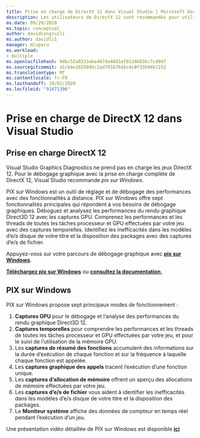 ```yaml
---
title: Prise en charge de DirectX 12 dans Visual Studio | Microsoft Docs
description: Les utilisateurs de DirectX 12 sont recommandés pour utiliser PIX sur Windows pour une expérience de débogage graphique complète
ms.date: 09/29/2020
ms.topic: conceptual
author: davidcongruili
ms.author: davidli1
manager: mluparu
ms.workload:
- multiple
ms.openlocfilehash: 9dbc52a0233abe467da4d41af0134663bc7cd9df
ms.sourcegitcommit: a1cb4e2025045c2ad79167645c4c0f33b94b1152
ms.translationtype: MT
ms.contentlocale: fr-FR
ms.lasthandoff: 10/02/2020
ms.locfileid: "91671396"
---
```

# <a name="directx-12-support-in-visual-studio"></a>Prise en charge de DirectX 12 dans Visual Studio

## <a name="directx-12-support"></a>Prise en charge DirectX 12

Visual Studio Graphics Diagnostics ne prend pas en charge les jeux DirectX 12. Pour le débogage graphique avec la prise en charge complète de DirectX 12, Visual Studio recommande *pix sur Windows*. 

PIX sur Windows est un outil de réglage et de débogage des performances avec des fonctionnalités à distance. PIX sur Windows offre sept fonctionnalités principales qui répondent à vos besoins de débogage graphiques. Déboguez et analysez les performances du rendu graphique Direct3D 12 avec les captures GPU. Comprenez les performances et les threads de toutes les tâches processeur et GPU effectuées par votre jeu avec des captures temporelles. Identifiez les inefficacités dans les modèles d’e/s disque de votre titre et la disposition des packages avec des captures d’e/s de fichier.

Appuyez-vous sur votre parcours de débogage graphique avec [**pix sur Windows**](https://aka.ms/PIXonWindows).

[**Téléchargez pix sur Windows**](https://aka.ms/downloadPIX) ou [ **consultez la documentation**.](https://devblogs.microsoft.com/pix/documentation/)

## <a name="pix-on-windows"></a>PIX sur Windows

PIX sur Windows propose sept principaux modes de fonctionnement :
1. **Captures GPU** pour le débogage et l’analyse des performances du rendu graphique Direct3D 12.
2. **Captures temporelles** pour comprendre les performances et les threads de toutes les tâches processeur et GPU effectuées par votre jeu, et pour le suivi de l’utilisation de la mémoire GPU.
3. Les **captures de résumé des fonctions** accumulent des informations sur la durée d’exécution de chaque fonction et sur la fréquence à laquelle chaque fonction est appelée.
4. Les **captures graphique des appels** tracent l’exécution d’une fonction unique.
5. Les **captures d’allocation de mémoire** offrent un aperçu des allocations de mémoire effectuées par votre jeu.
6. Les **captures d’e/s de fichier** vous aident à identifier les inefficacités dans les modèles d’e/s disque de votre titre et la disposition des packages.
7. Le **Moniteur système** affiche des données de compteur en temps réel pendant l’exécution d’un jeu.

Une présentation vidéo détaillée de PIX sur Windows est disponible [ **ici**](https://www.youtube.com/playlist?list=PLeHvwXyqearWuPPxh6T03iwX-McPG5LkB)

